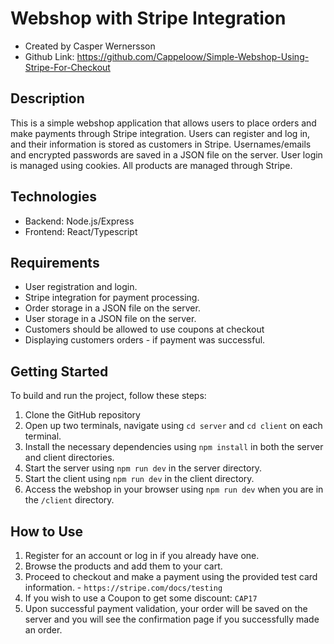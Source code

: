 # Webshop with Stripe Integration

- Created by Casper Wernersson
- Github Link: https://github.com/Cappeloow/Simple-Webshop-Using-Stripe-For-Checkout

## Description

This is a simple webshop application that allows users to place orders and make payments through Stripe integration. Users can register and log in, and their information is stored as customers in Stripe. Usernames/emails and encrypted passwords are saved in a JSON file on the server. User login is managed using cookies. All products are managed through Stripe.

## Technologies

- Backend: Node.js/Express
- Frontend: React/Typescript

## Requirements

- User registration and login.
- Stripe integration for payment processing.
- Order storage in a JSON file on the server.
- User storage in a JSON file on the server.
- Customers should be allowed to use coupons at checkout
- Displaying customers orders - if payment was successful.

## Getting Started

To build and run the project, follow these steps:

1. Clone the GitHub repository
2. Open up two terminals, navigate using `cd server` and `cd client` on each terminal.
3. Install the necessary dependencies using `npm install` in both the server and client directories.
4. Start the server using `npm run dev` in the server directory.
5. Start the client using `npm run dev` in the client directory.
6. Access the webshop in your browser using `npm run dev` when you are in the `/client` directory.

## How to Use

1. Register for an account or log in if you already have one.
2. Browse the products and add them to your cart.
3. Proceed to checkout and make a payment using the provided test card information. - `https://stripe.com/docs/testing`
4. If you wish to use a Coupon to get some discount: `CAP17`
5. Upon successful payment validation, your order will be saved on the server and you will see the confirmation page if you successfully made an order.
